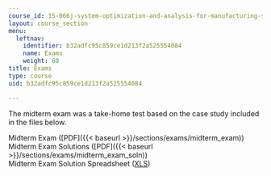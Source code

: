 ```yaml
---
course_id: 15-066j-system-optimization-and-analysis-for-manufacturing-summer-2003
layout: course_section
menu:
  leftnav:
    identifier: b32adfc95c859ce1d213f2a525554084
    name: Exams
    weight: 60
title: Exams
type: course
uid: b32adfc95c859ce1d213f2a525554084

---
```


The midterm exam was a take-home test based on the case study included in the files below.

Midterm Exam ([PDF]({{< baseurl >}}/sections/exams/midterm_exam))  
Midterm Exam Solutions ([PDF]({{< baseurl >}}/sections/exams/midterm_exam_soln))  
Midterm Exam Solution Spreadsheet ([XLS](/coursemedia/15-066j-system-optimization-and-analysis-for-manufacturing-summer-2003/c2e585fb1e4c8ce288f6ba827d72f50e_midterm_soln_spreadsheet.xls))